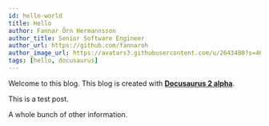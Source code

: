 ```yaml
---
id: hello-world
title: Hello
author: Fannar Örn Hermannsson
author_title: Senior Software Engineer
author_url: https://github.com/fannaroh
author_image_url: https://avatars3.githubusercontent.com/u/2643480?s=460&v=4
tags: [hello, docusaurus]
---
```


Welcome to this blog. This blog is created with [**Docusaurus 2 alpha**](https://v2.docusaurus.io/).

<!--truncate-->

This is a test post.

A whole bunch of other information.
